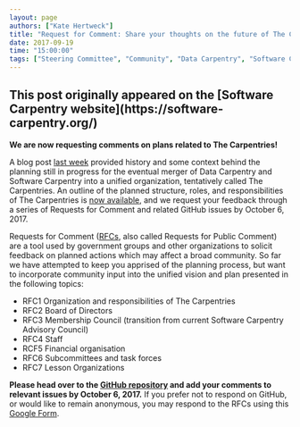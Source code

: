 ```yaml
---
layout: page
authors: ["Kate Hertweck"]
title: "Request for Comment: Share your thoughts on the future of The Carpentries"
date: 2017-09-19
time: "15:00:00"
tags: ["Steering Committee", "Community", "Data Carpentry", "Software Carpentry"]
---
```


<h2>This post originally appeared on the [Software Carpentry website](https://software-carpentry.org/)</h2>

**We are now requesting comments on plans related to The Carpentries!**

A blog post [last week](https://software-carpentry.org/blog/2017/09/merger.html) provided 
history and some context behind the planning still in progress for the eventual merger of 
Data Carpentry and Software Carpentry into a unified organization, tentatively called The 
Carpentries. An outline of the planned structure, roles, and responsibilities of The 
Carpentries is [now available](https://github.com/carpentries/2017Merger), and we request 
your feedback through a series of Requests for Comment and related GitHub issues by October 6, 2017. 

Requests for Comment ([RFCs](https://www.mediawiki.org/wiki/Requests_for_comment), also 
called Requests for Public Comment) are a tool used by government groups and other 
organizations to solicit feedback on planned actions which may affect a broad community. 
So far we have attempted to keep you apprised of the planning process, but want 
to incorporate community input into the unified vision and plan presented in the following 
topics:

* RFC1 Organization and responsibilities of The Carpentries
* RFC2 Board of Directors
* RFC3 Membership Council (transition from current Software Carpentry Advisory Council)
* RFC4 Staff
* RCF5 Financial organisation
* RFC6 Subcommittees and task forces
* RFC7 Lesson Organizations

**Please head over to the [GitHub repository](https://github.com/carpentries/2017Merger) 
and add your comments to relevant issues by October 6, 2017.** If you prefer not to respond on GitHub, 
or would like to remain anonymous, you may respond to the RFCs using this 
[Google Form](https://docs.google.com/forms/d/1O2OzFhxcYGlUu_x3mBeQ-EVzJ1z0Q_-ZuArnmlxvdfs/viewform?edit_requested=true).
